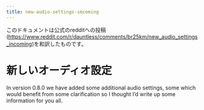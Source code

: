 ```yaml
---
title: new-audio-settings-imcoming
---
```

このドキュメントは公式のredditへの投稿(<https://www.reddit.com/r/dauntless/comments/br25km/new_audio_settings_incoming>)を和訳したものです。
# 新しいオーディオ設定
In version 0.8.0 we have added some additional audio settings, some which would benefit from some clarification so I thought I’d write up some information for you all.

